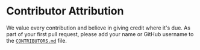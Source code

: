 # Contributor Attribution

We value every contribution and believe in giving credit where it's due. As part of your first pull request, please add your name or GitHub username to the [`CONTRIBUTORS.md`](./CONTRIBUTORS.md) file.
